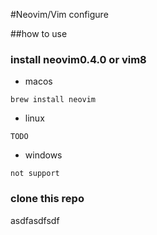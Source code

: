 #Neovim/Vim configure

##how to use
### install neovim0.4.0 or vim8
* macos
```
brew install neovim
```
* linux
```
TODO
```
* windows
```
not support
```
### clone this repo

asdfasdfsdf
